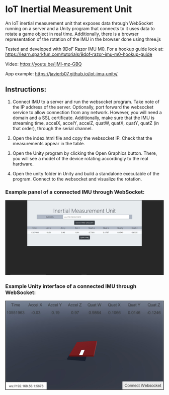 # IoT Inertial Measurement Unit 

An IoT inertial measurement unit that exposes data through WebSocket running on a server and a Unity program that connects to it uses data to rotate a game object in real time. Additionally, there is a browser representation of the rotation of the IMU in the browser done using three.js

Tested and developed with 9DoF Razor IMU M0. For a hookup guide look at: https://learn.sparkfun.com/tutorials/9dof-razor-imu-m0-hookup-guide

Video: https://youtu.be/ljMI-mz-GBQ

App example:  https://javierb07.github.io/iot-imu-unity/

## Instructions:

1) Connect IMU to a server and run the websocket program. Take note of the IP address of the server. Optionally, port forward the websocket service to allow connection from any network. However, you will need a domain and a SSL certificate. Additionally, make sure that the IMU is streaming time, accelX, accelY, accelZ, quatW, quatX, quatY, quatZ (in that order), through the serial channel.

2) Open the index.html file and copy the websocket IP. Check that the measurements appear in the table.

3) Open the Unity program by clicking the Open Graphics button. There, you will see a model of the device rotating accordingly to the real hardware.

4) Open the unity folder in Unity and build a standalone executable of the program. Connect to the websocket and visualize the rotation.

### Example panel of a connected IMU through WebSocket:

![dashboard](https://github.com/javierb07/iot-imu-unity/blob/main/images/panel_example.JPG)

### Example Unity interface of a connected IMU through WebSocket:

![dashboard](https://github.com/javierb07/iot-imu-unity/blob/main/images/unity_example.JPG)
